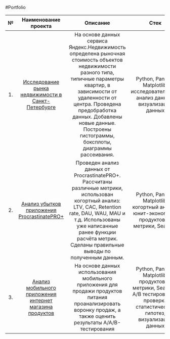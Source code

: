 #Portfolio

<table>
    <thead>
        <tr>
            <th>№</th>
            <th>Наименование проекта</th>
            <th>Описание</th>
            <th>Стек</th>
        </tr>
    </thead>
    <tbody>
        <tr>
            <td rowspan=1 align="center">1.</td>
            <td rowspan=1 align="center"> <a href=https://github.com/bl82/Portfolio/blob/main/Prtoject_01/Исследование%20рынка%20недвижимости.ipynb>Исследование рынка недвижимости в Санкт-Петербурге</a> </td>
            <td rowspan=1 align="center">На основе данных сервиса Яндекс.Недвижимость определена рыночная стоимость
объектов недвижимости разного типа, типичные параметры квартир, в зависимости от
удаленности от центра. Проведена предобработка данных. Добавлены новые данные.
Построены гистограммы, боксплоты, диаграммы рассеивания.</td>
            <td rowspan=1 align="center">Python, Pandas, Matplotlib, исследовательский анализ данных, визуализация данных</td>
        </tr>
        <tr>
            <td rowspan=1 align="center">2.</td>
            <td rowspan=1 align="center"> <a href=https://github.com/bl82/Portfolio/blob/main/Prtoject_02/Анализ%20убытков%20приложения.ipynb>Анализ убытков приложения ProcrastinatePRO+</a>  </td>
            <td rowspan=1 align="center">Проведен анализ данных от ProcrastinatePRO+.
Рассчитаны различные метрики, использован когортный анализ: LTV, CAC, Retention rate, DAU, WAU, MAU и т.д. Использованы уже написанные ранее функции расчёта метрик. Сделаны правильные выводы по полученным данным.</td>
            <td rowspan=1 align="center">Python, Pandas, Matplotlib, когортный анализ, юнит-экономика, продуктовые метрики, Seaborn</td>
        </tr>
         <tr>
            <td rowspan=1 align="center">3.</td>
            <td rowspan=1 align="center"> <a href=https://github.com/bl82/Portfolio/blob/main/Prtoject_03/Анализ%20мобильного%20приложения%20интернет%20магазина%20продуктов.ipynb>Анализ мобильного приложения интернет магазина продуктов</a>  </td>
            <td rowspan=1 align="center">На основе данных использования мобильного приложения для продажи продуктов питания проанализировать воронку продаж, а также оценить результаты A/A/B-тестирования </td>
            <td rowspan=1 align="center">Python, Pandas, Matplotlib, продуктовые метрики, Seaborn, А/В тестирование, проверка статистических гипотез, визуализация данных</td>
        </tr>
    </tbody>
</table>
